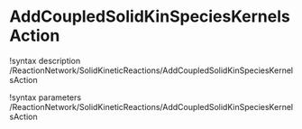 <!-- MOOSE Documentation Stub: Remove this when content is added. -->

# AddCoupledSolidKinSpeciesKernelsAction
!syntax description /ReactionNetwork/SolidKineticReactions/AddCoupledSolidKinSpeciesKernelsAction

!syntax parameters /ReactionNetwork/SolidKineticReactions/AddCoupledSolidKinSpeciesKernelsAction

